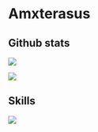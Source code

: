 # Amxterasus

## Github stats

![ ](https://github-readme-stats.vercel.app/api?username=amxterasus&show_icons=true&theme=tokyonight)

![ ](https://github-readme-stats.vercel.app/api/top-langs?username=amxterasus&show_icons=true&theme=tokyonight)

## Skills

![ ](https://skillicons.dev/icons?i=html,css,js,astro,tailwind)
